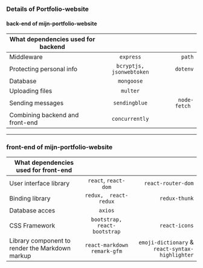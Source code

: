 ### Details of Portfolio-website

#### back-end of mijn-portfolio-website

| **What  dependencies used for backend**|  |  | 
| --- | :---: | ---: |
| Middleware | `express` | `path` | 
| Protecting personal info |   `bcryptjs,  jsonwebtoken` | `dotenv`| 
|  Database | `mongoose` |  | 
| Uploading files |  `multer` |  | 
| Sending messages | `sendingblue` | `node-fetch `|
| Combining backend and front-end | `concurrently` |  |

---
### front-end of mijn-portfolio-website 

| **What  dependencies used for front-end**|  |  |
| --- | :---: | ---: |
| User interface library | `react`, `react-dom` | `react-router-dom` | 
|  Binding library |   `redux,  react-redux` | `redux-thunk`| 
|  Database acces | `axios` |  | 
|   CSS Framework |  `bootstrap, react-bootstrap` | `react-icons` | 
| Library component to render the Markdown markup | `react-markdown` `remark-gfm` | `emoji-dictionary` & `react-syntax-highlighter` |





